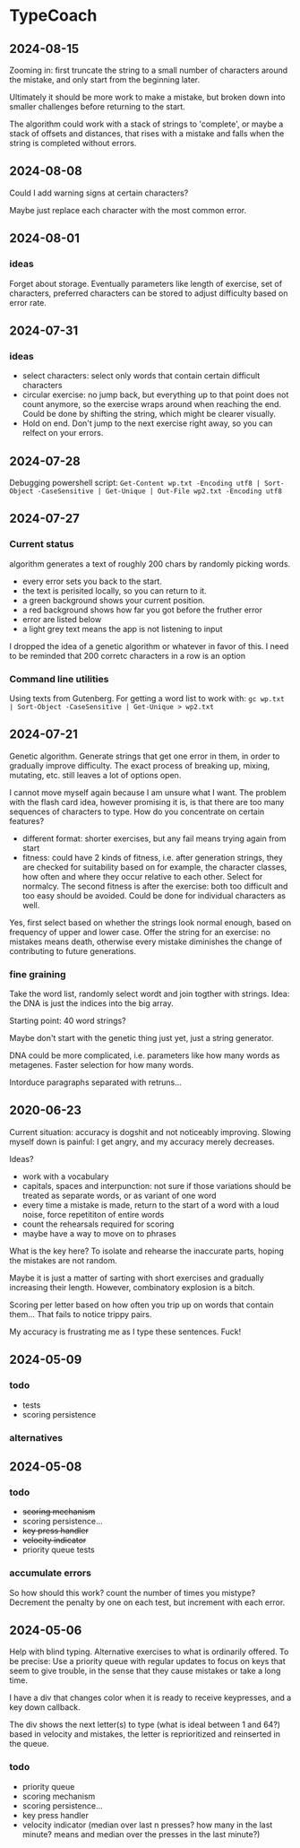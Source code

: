 # TypeCoach

## 2024-08-15

Zooming in: first truncate the string to a small number of characters around the
mistake, and only start from the beginning later.

Ultimately it should be more work to make a mistake, but broken down into
smaller challenges before returning to the start.

The algorithm could work with a stack of strings to 'complete', or maybe a stack
of offsets and distances, that rises with a mistake and falls when the string is
completed without errors.

## 2024-08-08

Could I add warning signs at certain characters?

Maybe just replace each character with the most common error.

## 2024-08-01

### ideas

Forget about storage. Eventually parameters like length of exercise, set of
characters, preferred characters can be stored to adjust difficulty based on
error rate.

## 2024-07-31

### ideas

- select characters: select only words that contain certain difficult characters
- circular exercise: no jump back, but everything up to that point does not
  count anymore, so the exercise wraps around when reaching the end. Could be
  done by shifting the string, which might be clearer visually.
- Hold on end. Don't jump to the next exercise right away, so you can relfect on
  your errors.

## 2024-07-28

Debugging powershell script:
`Get-Content wp.txt -Encoding utf8 | Sort-Object -CaseSensitive | Get-Unique | Out-File wp2.txt -Encoding utf8`

## 2024-07-27

### Current status

algorithm generates a text of roughly 200 chars by randomly picking words.

- every error sets you back to the start.
- the text is perisited locally, so you can return to it.
- a green background shows your current position.
- a red background shows how far you got before the fruther error
- error are listed below
- a light grey text means the app is not listening to input

I dropped the idea of a genetic algorithm or whatever in favor of this. I need
to be reminded that 200 corretc characters in a row is an option

### Command line utilities

Using texts from Gutenberg. For getting a word list to work with:
`gc wp.txt | Sort-Object -CaseSensitive | Get-Unique > wp2.txt`

## 2024-07-21

Genetic algorithm. Generate strings that get one error in them, in order to
gradually improve difficulty. The exact process of breaking up, mixing,
mutating, etc. still leaves a lot of options open.

I cannot move myself again because I am unsure what I want. The problem with the
flash card idea, however promising it is, is that there are too many sequences
of characters to type. How do you concentrate on certain features?

- different format: shorter exercises, but any fail means trying again from
  start
- fitness: could have 2 kinds of fitness, i.e. after generation strings, they
  are checked for suitability based on for example, the character classes, how
  often and where they occur relative to each other. Select for normalcy. The
  second fitness is after the exercise: both too difficult and too easy should
  be avoided. Could be done for individual characters as well.

Yes, first select based on whether the strings look normal enough, based on
frequency of upper and lower case. Offer the string for an exercise: no mistakes
means death, otherwise every mistake diminishes the change of contributing to
future generations.

### fine graining

Take the word list, randomly select wordt and join togther with strings. Idea:
the DNA is just the indices into the big array.

Starting point: 40 word strings?

Maybe don't start with the genetic thing just yet, just a string generator.

DNA could be more complicated, i.e. parameters like how many words as metagenes.
Faster selection for how many words.

Intorduce paragraphs separated with retruns...

## 2020-06-23

Current situation: accuracy is dogshit and not noticeably improving. Slowing
myself down is painful: I get angry, and my accuracy merely decreases.

Ideas?

- work with a vocabulary
- capitals, spaces and interpunction: not sure if those variations should be
  treated as separate words, or as variant of one word
- every time a mistake is made, return to the start of a word with a loud noise,
  force repetititon of entire words
- count the rehearsals required for scoring
- maybe have a way to move on to phrases

What is the key here? To isolate and rehearse the inaccurate parts, hoping the
mistakes are not random.

Maybe it is just a matter of sarting with short exercises and gradually
increasing their length. However, combinatory explosion is a bitch.

Scoring per letter based on how often you trip up on words that contain them...
That fails to notice trippy pairs.

My accuracy is frustrating me as I type these sentences. Fuck!

## 2024-05-09

### todo

- tests
- scoring persistence

### alternatives

## 2024-05-08

### todo

- ~~scoring mechanism~~
- scoring persistence...
- ~~key press handler~~
- ~~velocity indicator~~
- priority queue tests

### accumulate errors

So how should this work? count the number of times you mistype? Decrement the
penalty by one on each test, but increment with each error.

## 2024-05-06

Help with blind typing. Alternative exercises to what is ordinarily offered. To
be precise: Use a priority queue with regular updates to focus on keys that seem
to give trouble, in the sense that they cause mistakes or take a long time.

I have a div that changes color when it is ready to receive keypresses, and a
key down callback.

The div shows the next letter(s) to type (what is ideal between 1 and 64?) based
in velocity and mistakes, the letter is reprioritized and reinserted in the
queue.

### todo

- priority queue
- scoring mechanism
- scoring persistence...
- key press handler
- velocity indicator (median over last n presses? how many in the last minute?
  means and median over the presses in the last minute?)
